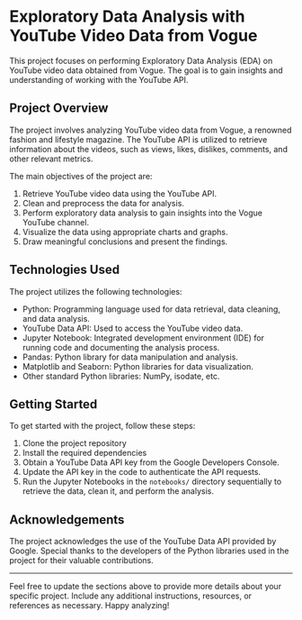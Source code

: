 # Exploratory Data Analysis with YouTube Video Data from Vogue

This project focuses on performing Exploratory Data Analysis (EDA) on YouTube video data obtained from Vogue. The goal is to gain insights and understanding of working with the YouTube API.

## Project Overview

The project involves analyzing YouTube video data from Vogue, a renowned fashion and lifestyle magazine. The YouTube API is utilized to retrieve information about the videos, such as views, likes, dislikes, comments, and other relevant metrics.

The main objectives of the project are:

1. Retrieve YouTube video data using the YouTube API.
2. Clean and preprocess the data for analysis.
3. Perform exploratory data analysis to gain insights into the Vogue YouTube channel.
4. Visualize the data using appropriate charts and graphs.
5. Draw meaningful conclusions and present the findings.

## Technologies Used

The project utilizes the following technologies:

- Python: Programming language used for data retrieval, data cleaning, and data analysis.
- YouTube Data API: Used to access the YouTube video data.
- Jupyter Notebook: Integrated development environment (IDE) for running code and documenting the analysis process.
- Pandas: Python library for data manipulation and analysis.
- Matplotlib and Seaborn: Python libraries for data visualization.
- Other standard Python libraries: NumPy, isodate, etc.

## Getting Started

To get started with the project, follow these steps:

1. Clone the project repository
2. Install the required dependencies
3. Obtain a YouTube Data API key from the Google Developers Console.
4. Update the API key in the code to authenticate the API requests.
5. Run the Jupyter Notebooks in the `notebooks/` directory sequentially to retrieve the data, clean it, and perform the analysis.

## Acknowledgements

The project acknowledges the use of the YouTube Data API provided by Google. Special thanks to the developers of the Python libraries used in the project for their valuable contributions.

---

Feel free to update the sections above to provide more details about your specific project. Include any additional instructions, resources, or references as necessary. Happy analyzing!
